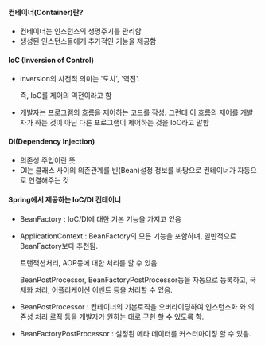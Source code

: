 



#### 컨테이너(Container)란?

* 컨테이너는 인스턴스의 생명주기를 관리함
* 생성된 인스턴스들에게 추가적인 기능을 제공함



#### IoC (Inversion of Control)

* inversion의 사전적 의미는 '도치', '역전'. 

  즉,  IoC를 제어의 역전이라고 함

* 개발자는 프로그램의 흐름을 제어하는 코드를 작성. 그런데 이 흐름의 제어를 개발자가 하는 것이 아닌 다른 프로그램이 제어하는 것을 IoC라고 말함



#### DI(Dependency Injection)

* 의존성 주입이란 뜻
* DI는 클래스 사이의 의존관계를 빈(Bean)설정 정보를 바탕으로 컨테이너가 자동으로 연결해주는 것



#### Spring에서 제공하는 IoC/DI 컨테이너

- BeanFactory : IoC/DI에 대한 기본 기능을 가지고 있음

- ApplicationContext : BeanFactory의 모든 기능을 포함하며, 일반적으로 BeanFactory보다 추천됨. 

  트랜잭션처리, AOP등에 대한 처리를 할 수 있음. 

  BeanPostProcessor, BeanFactoryPostProcessor등을 자동으로 등록하고, 국제화 처리, 어플리케이션 이벤트 등을 처리할 수 있음.

- BeanPostProcessor : 컨테이너의 기본로직을 오버라이딩하여 인스턴스화 와 의존성 처리 로직 등을 개발자가 원하는 대로 구현 할 수 있도록 함.
- BeanFactoryPostProcessor : 설정된 메타 데이터를 커스터마이징 할 수 있음.